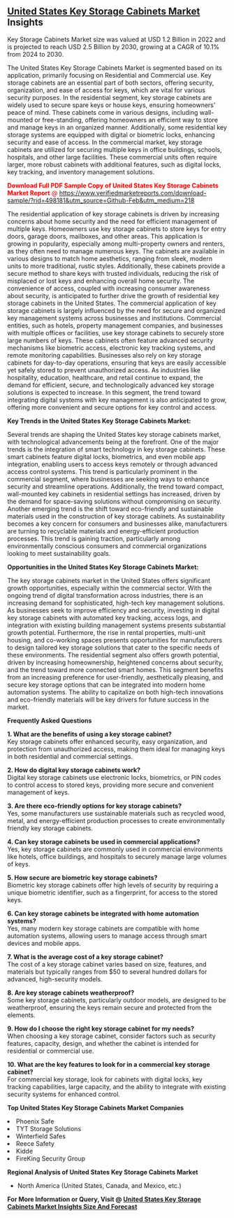 <h2><a href="https://www.verifiedmarketreports.com/download-sample/?rid=498181&amp;utm_source=Github-Feb&amp;utm_medium=218" target="_blank">United States Key Storage Cabinets Market</a> Insights</h2><p>Key Storage Cabinets Market size was valued at USD 1.2 Billion in 2022 and is projected to reach USD 2.5 Billion by 2030, growing at a CAGR of 10.1% from 2024 to 2030.</p><p><p>The United States Key Storage Cabinets Market is segmented based on its application, primarily focusing on Residential and Commercial use. Key storage cabinets are an essential part of both sectors, offering security, organization, and ease of access for keys, which are vital for various security purposes. In the residential segment, key storage cabinets are widely used to secure spare keys or house keys, ensuring homeowners' peace of mind. These cabinets come in various designs, including wall-mounted or free-standing, offering homeowners an efficient way to store and manage keys in an organized manner. Additionally, some residential key storage systems are equipped with digital or biometric locks, enhancing security and ease of access. In the commercial market, key storage cabinets are utilized for securing multiple keys in office buildings, schools, hospitals, and other large facilities. These commercial units often require larger, more robust cabinets with additional features, such as digital locks, key tracking, and inventory management solutions. <p><span class=""><span style="color: #ff0000;"><strong>Download Full PDF Sample Copy of United States Key Storage Cabinets Market Report</strong> @ </span><a href="https://www.verifiedmarketreports.com/download-sample/?rid=498181&amp;utm_source=Github-Feb&amp;utm_medium=218" target="_blank">https://www.verifiedmarketreports.com/download-sample/?rid=498181&amp;utm_source=Github-Feb&amp;utm_medium=218</a></span></p></p> <p>The residential application of key storage cabinets is driven by increasing concerns about home security and the need for efficient management of multiple keys. Homeowners use key storage cabinets to store keys for entry doors, garage doors, mailboxes, and other areas. This application is growing in popularity, especially among multi-property owners and renters, as they often need to manage numerous keys. The cabinets are available in various designs to match home aesthetics, ranging from sleek, modern units to more traditional, rustic styles. Additionally, these cabinets provide a secure method to share keys with trusted individuals, reducing the risk of misplaced or lost keys and enhancing overall home security. The convenience of access, coupled with increasing consumer awareness about security, is anticipated to further drive the growth of residential key storage cabinets in the United States. The commercial application of key storage cabinets is largely influenced by the need for secure and organized key management systems across businesses and institutions. Commercial entities, such as hotels, property management companies, and businesses with multiple offices or facilities, use key storage cabinets to securely store large numbers of keys. These cabinets often feature advanced security mechanisms like biometric access, electronic key tracking systems, and remote monitoring capabilities. Businesses also rely on key storage cabinets for day-to-day operations, ensuring that keys are easily accessible yet safely stored to prevent unauthorized access. As industries like hospitality, education, healthcare, and retail continue to expand, the demand for efficient, secure, and technologically advanced key storage solutions is expected to increase. In this segment, the trend toward integrating digital systems with key management is also anticipated to grow, offering more convenient and secure options for key control and access. <p><strong>Key Trends in the United States Key Storage Cabinets Market:</strong></p> <p>Several trends are shaping the United States key storage cabinets market, with technological advancements being at the forefront. One of the major trends is the integration of smart technology in key storage cabinets. These smart cabinets feature digital locks, biometrics, and even mobile app integration, enabling users to access keys remotely or through advanced access control systems. This trend is particularly prominent in the commercial segment, where businesses are seeking ways to enhance security and streamline operations. Additionally, the trend toward compact, wall-mounted key cabinets in residential settings has increased, driven by the demand for space-saving solutions without compromising on security. Another emerging trend is the shift toward eco-friendly and sustainable materials used in the construction of key storage cabinets. As sustainability becomes a key concern for consumers and businesses alike, manufacturers are turning to recyclable materials and energy-efficient production processes. This trend is gaining traction, particularly among environmentally conscious consumers and commercial organizations looking to meet sustainability goals. <p><strong>Opportunities in the United States Key Storage Cabinets Market:</strong></p> <p>The key storage cabinets market in the United States offers significant growth opportunities, especially within the commercial sector. With the ongoing trend of digital transformation across industries, there is an increasing demand for sophisticated, high-tech key management solutions. As businesses seek to improve efficiency and security, investing in digital key storage cabinets with automated key tracking, access logs, and integration with existing building management systems presents substantial growth potential. Furthermore, the rise in rental properties, multi-unit housing, and co-working spaces presents opportunities for manufacturers to design tailored key storage solutions that cater to the specific needs of these environments. The residential segment also offers growth potential, driven by increasing homeownership, heightened concerns about security, and the trend toward more connected smart homes. This segment benefits from an increasing preference for user-friendly, aesthetically pleasing, and secure key storage options that can be integrated into modern home automation systems. The ability to capitalize on both high-tech innovations and eco-friendly materials will be key drivers for future success in the market. <p><strong>Frequently Asked Questions</strong></p> <p><strong>1. What are the benefits of using a key storage cabinet?</strong><br>Key storage cabinets offer enhanced security, easy organization, and protection from unauthorized access, making them ideal for managing keys in both residential and commercial settings.</p> <p><strong>2. How do digital key storage cabinets work?</strong><br>Digital key storage cabinets use electronic locks, biometrics, or PIN codes to control access to stored keys, providing more secure and convenient management of keys.</p> <p><strong>3. Are there eco-friendly options for key storage cabinets?</strong><br>Yes, some manufacturers use sustainable materials such as recycled wood, metal, and energy-efficient production processes to create environmentally friendly key storage cabinets.</p> <p><strong>4. Can key storage cabinets be used in commercial applications?</strong><br>Yes, key storage cabinets are commonly used in commercial environments like hotels, office buildings, and hospitals to securely manage large volumes of keys.</p> <p><strong>5. How secure are biometric key storage cabinets?</strong><br>Biometric key storage cabinets offer high levels of security by requiring a unique biometric identifier, such as a fingerprint, for access to the stored keys.</p> <p><strong>6. Can key storage cabinets be integrated with home automation systems?</strong><br>Yes, many modern key storage cabinets are compatible with home automation systems, allowing users to manage access through smart devices and mobile apps.</p> <p><strong>7. What is the average cost of a key storage cabinet?</strong><br>The cost of a key storage cabinet varies based on size, features, and materials but typically ranges from $50 to several hundred dollars for advanced, high-security models.</p> <p><strong>8. Are key storage cabinets weatherproof?</strong><br>Some key storage cabinets, particularly outdoor models, are designed to be weatherproof, ensuring the keys remain secure and protected from the elements.</p> <p><strong>9. How do I choose the right key storage cabinet for my needs?</strong><br>When choosing a key storage cabinet, consider factors such as security features, capacity, design, and whether the cabinet is intended for residential or commercial use.</p> <p><strong>10. What are the key features to look for in a commercial key storage cabinet?</strong><br>For commercial key storage, look for cabinets with digital locks, key tracking capabilities, large capacity, and the ability to integrate with existing security systems for enhanced control.</p></p><p><strong>Top United States Key Storage Cabinets Market Companies</strong></p><div data-test-id=""><p><li>Phoenix Safe</li><li> TYT Storage Solutions</li><li> Winterfield Safes</li><li> Reece Safety</li><li> Kidde</li><li> FireKing Security Group</li></p><div><strong>Regional Analysis of&nbsp;United States Key Storage Cabinets Market</strong></div><ul><li dir="ltr"><p dir="ltr">North America&nbsp;(United States, Canada, and Mexico, etc.)</p></li></ul><p><strong>For More Information or Query, Visit @&nbsp;</strong><strong><a href="https://www.verifiedmarketreports.com/product/key-storage-cabinets-market-szie-and-forecast/?utm_source=Github-Feb&amp;utm_medium=218" target="_blank">United States Key Storage Cabinets Market Insights Size And Forecast</a></strong></p></div>
